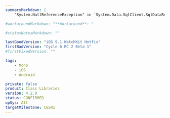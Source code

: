 ```yaml
---
summaryMarkdown: |
    "System.NullReferenceException" in `System.Data.SqlClient.SqlDataReader.GetValues()`. This can happen for example when calling `SqlConnection.GetSchema("Tables")`.

#workaroundMarkdown: "**Workaround**: "

#statusNotesMarkdown: ""

lastGoodVersion: "iOS 9.1 WatchKit Hotfix"
firstBadVersion: "Cycle 6 RC 2 Beta 1"
#firstFixedVersion: ""

tags:
    - Mono
    - iOS
    - Android

private: false
product: Class Libraries
version: 4.2.0
status: CONFIRMED
opSys: All
targetMilestone: C6SR1
---
```

